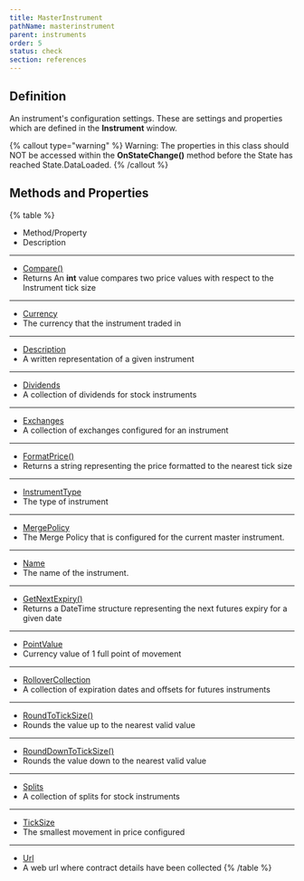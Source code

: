 ```yaml
---
title: MasterInstrument
pathName: masterinstrument
parent: instruments
order: 5
status: check
section: references
---
```


## Definition

An instrument's configuration settings. These are settings and properties which are defined in the **Instrument** window.

{% callout type="warning" %}
Warning: The properties in this class should NOT be accessed within the **OnStateChange()** method before the State has reached State.DataLoaded.
{% /callout %}

## Methods and Properties

{% table %}

* Method/Property
* Description

---

* [Compare()](compare)
* Returns An **int** value compares two price values with respect to the Instrument tick size

---

* [Currency](currency)
* The currency that the instrument traded in

---

* [Description](masterinstrument_description)
* A written representation of a given instrument

---

* [Dividends](dividends)
* A collection of dividends for stock instruments

---

* [Exchanges](exchanges)
* A collection of exchanges configured for an instrument

---

* [FormatPrice()](formatprice)
* Returns a string representing the price formatted to the nearest tick size

---

* [InstrumentType](instrumenttype)
* The type of instrument

---

* [MergePolicy](mergepolicy)
* The Merge Policy that is configured for the current master instrument.

---

* [Name](masterinstrument_name)
* The name of the instrument.

---

* [GetNextExpiry()](getnextexpiry)
* Returns a DateTime structure representing the next futures expiry for a given date

---

* [PointValue](pointvalue)
* Currency value of 1 full point of movement

---

* [RolloverCollection](rollovercollection)
* A collection of expiration dates and offsets for futures instruments

---

* [RoundToTickSize()](roundtoticksize)
* Rounds the value up to the nearest valid value

---

* [RoundDownToTickSize()](rounddowntoticksize)
* Rounds the value down to the nearest valid value

---

* [Splits](splits)
* A collection of splits for stock instruments

---

* [TickSize](ticksize)
* The smallest movement in price configured

---

* [Url](url.md)
* A web url where contract details have been collected
{% /table %}
